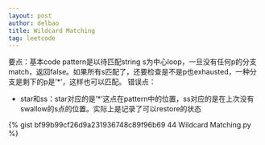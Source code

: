 ```yaml
---
layout: post
author: delbao
title: Wildcard Matching 
tag: leetcode
---
```


要点：基本code pattern是以待匹配string s为中心loop，一旦没有任何p的分支match，返回false。如果所有s匹配了，还要检查是不是p也exhausted，一种分支是剩下的p是’*’，这样也可以匹配。
错误点：
 
- star和ss：star对应的是’*’这点在pattern中的位置，ss对应的是在上次没有swallow的s点的位置。实际上是记录了可以restore的状态

{% gist bf99b99cf26d9a231936748c89f96b69 44 Wildcard Matching.py %}
